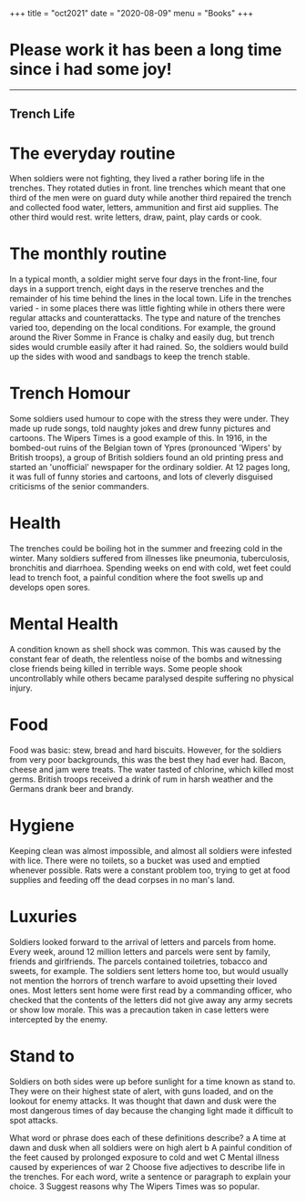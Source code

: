 +++
title = "oct2021"
date = "2020-08-09"
menu = "Books"
+++

# Please work it has been a long time since i had some joy!

---
## Trench Life

# The everyday routine

When soldiers were not fighting, they lived a rather boring life in the trenches. They rotated duties in front. line trenches which meant that one third of the men were on guard duty while another third repaired the trench and collected food water, letters, ammunition and first aid supplies. The other third would rest. write letters, draw, paint, play cards or cook.

# The monthly routine
In a typical month, a soldier might serve four days in the front-line, four days in a support trench, eight days in the reserve trenches and the remainder of his time behind the lines in the local town. Life in the trenches varied - in some places there was little fighting while in others there were regular attacks and counterattacks. The type and nature of the trenches varied too, depending on the local conditions. For example, the ground around the River Somme in France is chalky and easily dug, but trench sides would crumble easily after it had rained. So, the soldiers would build up the sides with wood and sandbags to keep the trench stable.

# Trench Homour
Some soldiers used humour to cope with the stress they were under. They made up rude songs, told naughty jokes and drew funny pictures and cartoons. The Wipers Times is a good example of this. In 1916, in the bombed-out ruins of the Belgian town of Ypres (pronounced 'Wipers' by British troops), a group of British soldiers found an old printing press and started an 'unofficial' newspaper for the ordinary soldier. At 12 pages long, it was full of funny stories and cartoons, and lots of cleverly disguised criticisms of the senior commanders.

# Health
The trenches could be boiling hot in the summer and freezing cold in the winter. Many soldiers suffered from illnesses like pneumonia, tuberculosis, bronchitis and diarrhoea. Spending weeks on end with cold, wet feet could lead to trench foot, a painful condition where the foot swells up and develops open sores.

# Mental Health
A condition known as shell shock was common. This was caused by the constant fear of death, the relentless noise of the bombs and witnessing close friends being killed in terrible ways. Some people shook uncontrollably while others became paralysed despite suffering no physical injury.

# Food
Food was basic: stew, bread and hard biscuits. However, for the soldiers from very poor backgrounds, this was the best they had ever had. Bacon, cheese and jam were treats. The water tasted of chlorine, which killed most germs. British troops received a drink of rum in harsh weather and the Germans drank beer and brandy.

# Hygiene
Keeping clean was almost impossible, and almost all soldiers were infested with lice. There were no toilets, so a bucket was used and emptied whenever possible. Rats were a constant problem too, trying to get at food supplies and feeding off the dead corpses in no man's land.

# Luxuries
Soldiers looked forward to the arrival of letters and parcels from home. Every week, around 12 million letters and parcels were sent by family, friends and girlfriends. The parcels contained toiletries, tobacco and sweets, for example. The soldiers sent letters home too, but would usually not mention the horrors of trench warfare to avoid upsetting their loved ones. Most letters sent home were first read by a commanding officer, who checked that the contents of the letters did not give away any army secrets or show low morale. This was a precaution taken in case letters were intercepted by the enemy.

# Stand to
Soldiers on both sides were up before sunlight for a time known as stand to. They were on their highest state of alert, with guns loaded, and on the lookout for enemy attacks. It was thought that dawn and dusk were the most dangerous times of day because the changing light made it difficult to spot attacks.

What word or phrase does each of these definitions describe? a A time at dawn and dusk when all soldiers were on high alert b A painful condition of the feet caused by prolonged exposure to cold and wet C Mental illness caused by experiences of war 2 Choose five adjectives to describe life in the trenches. For each word, write a sentence or paragraph to explain your choice. 3 Suggest reasons why The Wipers Times was so popular.
